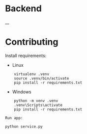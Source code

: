 # Backend
__
# Contributing
Install requirements:
- Linux
```
    virtualenv .venv
    source .venv/bin/activate
    pip install -r requirements.txt
```
- Windows
```
    python -m venv .venv
    .venv\Scripts\activate
    pip install -r requirements.txt

Run app:
```
    python service.py
```
